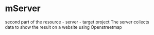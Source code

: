 # mServer
second part of the resource - server - target project
The server collects data to show the result on a website using Openstreetmap
